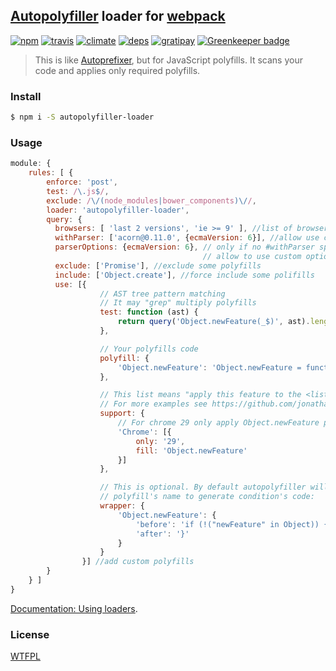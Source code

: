 ## [Autopolyfiller](https://github.com/azproduction/autopolyfiller) loader for [webpack](https://webpack.github.io/)

[![npm](http://img.shields.io/npm/v/autopolyfiller-loader.svg?style=flat-square)](https://www.npmjs.org/package/autopolyfiller-loader)
[![travis](http://img.shields.io/travis/deepsweet/autopolyfiller-loader.svg?style=flat-square)](https://travis-ci.org/deepsweet/autopolyfiller-loader)
[![climate](http://img.shields.io/codeclimate/github/deepsweet/autopolyfiller-loader.svg?style=flat-square)](https://codeclimate.com/github/deepsweet/autopolyfiller-loader/code)
[![deps](http://img.shields.io/david/deepsweet/autopolyfiller-loader.svg?style=flat-square)](https://david-dm.org/deepsweet/autopolyfiller-loader)
[![gratipay](http://img.shields.io/gratipay/deepsweet.svg?style=flat-square)](https://gratipay.com/deepsweet/) [![Greenkeeper badge](https://badges.greenkeeper.io/deepsweet/autopolyfiller-loader.svg)](https://greenkeeper.io/)

> This is like [Autoprefixer](https://github.com/ai/autoprefixer), but for JavaScript polyfills. It scans your code and applies only required polyfills.

### Install

```sh
$ npm i -S autopolyfiller-loader
```

### Usage

```js
module: {
    rules: [ {
        enforce: 'post',
        test: /\.js$/,
        exclude: /\/(node_modules|bower_components)\//,
        loader: 'autopolyfiller-loader',
        query: {
          browsers: [ 'last 2 versions', 'ie >= 9' ], //list of browsers to polyfill
          withParser: ['acorn@0.11.0', {ecmaVersion: 6}], //allow use custom parser
          parserOptions: {ecmaVersion: 6}, // only if no #withParser specified,
                                           // allow to use custom options with acorn v4 parser 
          exclude: ['Promise'], //exclude some polyfills
          include: ['Object.create'], //force include some polifills
          use: [{
                    // AST tree pattern matching
                    // It may "grep" multiply polyfills
                    test: function (ast) {
                        return query('Object.newFeature(_$)', ast).length > 0 ? ['Object.newFeature'] : [];
                    },

                    // Your polyfills code
                    polyfill: {
                        'Object.newFeature': 'Object.newFeature = function () {};'
                    },

                    // This list means "apply this feature to the <list of browsers>"
                    // For more examples see https://github.com/jonathantneal/polyfill/blob/master/agent.js.json
                    support: {
                        // For chrome 29 only apply Object.newFeature polyfill
                        'Chrome': [{
                            only: '29',
                            fill: 'Object.newFeature'
                        }]
                    },

                    // This is optional. By default autopolyfiller will use
                    // polyfill's name to generate condition's code:
                    wrapper: {
                        'Object.newFeature': {
                            'before': 'if (!("newFeature" in Object)) {',
                            'after': '}'
                        }
                    }
                }] //add custom polyfills
        }
    } ]
}
```

[Documentation: Using loaders](https://webpack.github.io/docs/using-loaders.html).

### License
[WTFPL](http://www.wtfpl.net/wp-content/uploads/2012/12/wtfpl-strip.jpg)
